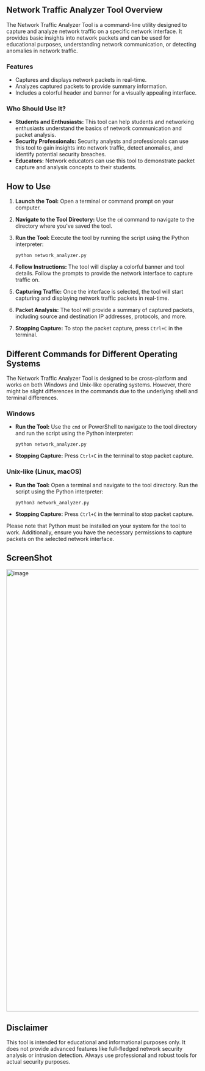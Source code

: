 ## Network Traffic Analyzer Tool Overview

The Network Traffic Analyzer Tool is a command-line utility designed to capture and analyze network traffic on a specific network interface. It provides basic insights into network packets and can be used for educational purposes, understanding network communication, or detecting anomalies in network traffic.

### Features

- Captures and displays network packets in real-time.
- Analyzes captured packets to provide summary information.
- Includes a colorful header and banner for a visually appealing interface.

### Who Should Use It?

- **Students and Enthusiasts:** This tool can help students and networking enthusiasts understand the basics of network communication and packet analysis.
- **Security Professionals:** Security analysts and professionals can use this tool to gain insights into network traffic, detect anomalies, and identify potential security breaches.
- **Educators:** Network educators can use this tool to demonstrate packet capture and analysis concepts to their students.

## How to Use

1. **Launch the Tool:** Open a terminal or command prompt on your computer.

2. **Navigate to the Tool Directory:** Use the `cd` command to navigate to the directory where you've saved the tool.

3. **Run the Tool:** Execute the tool by running the script using the Python interpreter:

   ```
   python network_analyzer.py
   ```

4. **Follow Instructions:** The tool will display a colorful banner and tool details. Follow the prompts to provide the network interface to capture traffic on.

5. **Capturing Traffic:** Once the interface is selected, the tool will start capturing and displaying network traffic packets in real-time.

6. **Packet Analysis:** The tool will provide a summary of captured packets, including source and destination IP addresses, protocols, and more.

7. **Stopping Capture:** To stop the packet capture, press `Ctrl+C` in the terminal.

## Different Commands for Different Operating Systems

The Network Traffic Analyzer Tool is designed to be cross-platform and works on both Windows and Unix-like operating systems. However, there might be slight differences in the commands due to the underlying shell and terminal differences.

### Windows

- **Run the Tool:** Use the `cmd` or PowerShell to navigate to the tool directory and run the script using the Python interpreter:

  ```
  python network_analyzer.py
  ```

- **Stopping Capture:** Press `Ctrl+C` in the terminal to stop packet capture.

### Unix-like (Linux, macOS)

- **Run the Tool:** Open a terminal and navigate to the tool directory. Run the script using the Python interpreter:

  ```
  python3 network_analyzer.py
  ```

- **Stopping Capture:** Press `Ctrl+C` in the terminal to stop packet capture.

Please note that Python must be installed on your system for the tool to work. Additionally, ensure you have the necessary permissions to capture packets on the selected network interface.

## ScreenShot
<img width="1159" alt="image" src="https://github.com/NxOp/Network-Traffic-Analyzer-Tool-/assets/143170755/657383a8-8eb7-4e86-b8e8-b0243248dabf">

## Disclaimer

This tool is intended for educational and informational purposes only. It does not provide advanced features like full-fledged network security analysis or intrusion detection. Always use professional and robust tools for actual security purposes.
